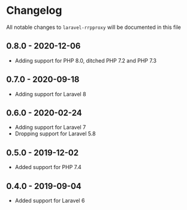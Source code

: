 # Changelog

All notable changes to `laravel-rrpproxy` will be documented in this file

## 0.8.0 - 2020-12-06

- Adding support for PHP 8.0, ditched PHP 7.2 and PHP 7.3

## 0.7.0 - 2020-09-18

- Adding support for Laravel 8

## 0.6.0 - 2020-02-24

- Adding support for Laravel 7
- Dropping support for Laravel 5.8

## 0.5.0 - 2019-12-02

- Added support for PHP 7.4

## 0.4.0 - 2019-09-04

- Added support for Laravel 6
